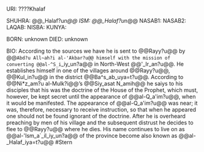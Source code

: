 URI: ????Khalaf

SHUHRA: @@_Halaf?u*n@@
ISM: @@_Halaf?u*n@@
NASAB1: 
NASAB2: 
LAQAB: 
NISBA: 
KUNYA: 

BORN: unknown
DIED: unknown

BIO: According to the sources we have he is sent to @@Rayy?u@@ by @@`Abd?u All~ah?i al-'Akbar?u@@ himself with the mission of converting @@al-^S_i`_iy_un?a@@ in North-West @@'_Ir_an?u@@. He establishes himself in one of the villages around @@Rayy?u@@, @@Kul_in?u@@ in the district @@Ba^s_ab_uya=t?u@@. According to @@Ni*z_am?u al-Mulk?i@@’s @@Siy_asat N_amih@@ he saiys to his disciples that his was the doctrine of the House of the Prophet, which must, however, be kept secret until the appearance of @@al-Q_a'im?u@@, when it would be manifested. The appearance of @@al-Q_a'im?u@@ was near; it was, therefore, necessary to receive instruction, so that when he appeared one should not be found ignorant of the doctrine. After he is overheard preaching by men of his village and the subsequent distrust he decides to flee to @@Rayy?u@@ where he dies. His name continues to live on as @@al-'Ism_a`_il_iy_un?a@@ of the province become also known as @@al-_Halaf_iya=t?u@@ #Stern
